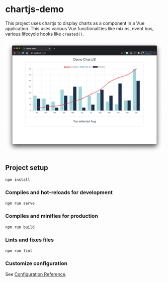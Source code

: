# chartjs-demo

This project uses chartjs to display charts as a component in a Vue application. This uses various Vue functionalities like mixins, event bus, various lifecycle hooks like `created()`.

![](./demo/demo.png)

## Project setup
```
npm install
```

### Compiles and hot-reloads for development
```
npm run serve
```

### Compiles and minifies for production
```
npm run build
```

### Lints and fixes files
```
npm run lint
```

### Customize configuration
See [Configuration Reference](https://cli.vuejs.org/config/).
